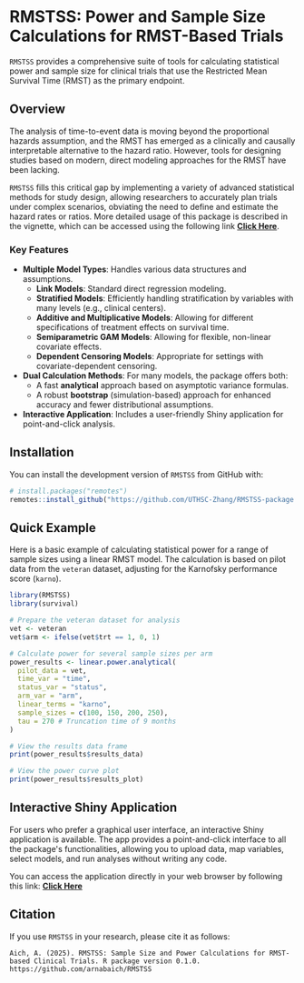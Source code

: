 

# RMSTSS: Power and Sample Size Calculations for RMST-Based Trials

[](https://www.google.com/search?q=https://CRAN.R-project.org/package%3DRMSTSS)
[](https://www.google.com/search?q=https://github.com/arnabaich/RMSTSS/actions/workflows/R-CMD-check.yaml)
`RMSTSS` provides a comprehensive suite of tools for calculating statistical power and sample size for clinical trials that use the Restricted Mean Survival Time (RMST) as the primary endpoint.

## Overview

The analysis of time-to-event data is moving beyond the proportional hazards assumption, and the RMST has emerged as a clinically and causally interpretable alternative to the hazard ratio. However, tools for designing studies based on modern, direct modeling approaches for the RMST have been lacking.

`RMSTSS` fills this critical gap by implementing a variety of advanced statistical methods for study design, allowing researchers to accurately plan trials under complex scenarios, obviating the need to define and estimate the hazard rates or ratios. More detailed usage of this package is described in the vignette, which can be accessed using the following link [**Click Here**](https://uthsc-zhang.github.io/RMSTSS-Package/articles/RMSTSS.html).

### Key Features

  * **Multiple Model Types**: Handles various data structures and assumptions.
      * **Link Models**: Standard direct regression modeling.
      * **Stratified Models**: Efficiently handling stratification by variables with many levels (e.g., clinical centers).
      * **Additive and Multiplicative Models**: Allowing for different specifications of treatment effects on survival time.
      * **Semiparametric GAM Models**: Allowing for flexible, non-linear covariate effects.
      * **Dependent Censoring Models**: Appropriate for settings with covariate-dependent censoring.
  * **Dual Calculation Methods**: For many models, the package offers both:
      * A fast **analytical** approach based on asymptotic variance formulas.
      * A robust **bootstrap** (simulation-based) approach for enhanced accuracy and fewer distributional assumptions.
  * **Interactive Application**: Includes a user-friendly Shiny application for point-and-click analysis.

## Installation

You can install the development version of `RMSTSS` from GitHub with:

```r
# install.packages("remotes")
remotes::install_github("https://github.com/UTHSC-Zhang/RMSTSS-package.git")
```

## Quick Example

Here is a basic example of calculating statistical power for a range of sample sizes using a linear RMST model. The calculation is based on pilot data from the `veteran` dataset, adjusting for the Karnofsky performance score (`karno`).

```r
library(RMSTSS)
library(survival)

# Prepare the veteran dataset for analysis
vet <- veteran
vet$arm <- ifelse(vet$trt == 1, 0, 1)

# Calculate power for several sample sizes per arm
power_results <- linear.power.analytical(
  pilot_data = vet,
  time_var = "time",
  status_var = "status",
  arm_var = "arm",
  linear_terms = "karno",
  sample_sizes = c(100, 150, 200, 250),
  tau = 270 # Truncation time of 9 months
)

# View the results data frame
print(power_results$results_data)

# View the power curve plot
print(power_results$results_plot)

```

## Interactive Shiny Application

For users who prefer a graphical user interface, an interactive Shiny application is available. The app provides a point-and-click interface to all the package's functionalities, allowing you to upload data, map variables, select models, and run analyses without writing any code.

You can access the application directly in your web browser by following this link: [**Click Here**](https://arnab96.shinyapps.io/uthsc-app/)

## Citation

If you use `RMSTSS` in your research, please cite it as follows:

```
Aich, A. (2025). RMSTSS: Sample Size and Power Calculations for RMST-based Clinical Trials. R package version 0.1.0. https://github.com/arnabaich/RMSTSS
```
